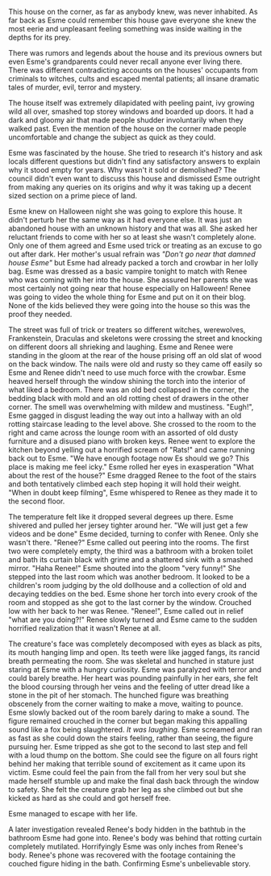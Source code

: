 This house on the corner, as far as anybody knew, was never inhabited. As far back as Esme could remember this house gave everyone she knew the most eerie and unpleasant feeling something was inside waiting in the depths for its prey. 

There was rumors and legends about the house and its previous owners but even Esme's grandparents could never recall anyone ever living there. 
There was different contradicting accounts on the houses' occupants from criminals to witches, cults and escaped mental patients; all insane dramatic tales of murder, evil, terror and mystery. 

The house itself was extremely dilapidated with peeling paint, ivy growing wild all over, smashed top storey windows and boarded up doors. It had a dark and gloomy air that made people shudder involuntarily when they walked past. Even the mention of the house on the corner made people uncomfortable and change the subject as quick as they could. 

Esme was fascinated by the house. She tried to research it's history and ask locals different questions but didn't find any satisfactory answers to explain why it stood empty for years. Why wasn't it sold or demolished? The council didn't even want to discuss this house and dismissed Esme outright from making any queries on its origins and why it was taking up a decent sized section on a prime piece of land. 

Esme knew on Halloween night she was going to explore this house. It didn't perturb her the same way as it had everyone else. It was just an abandoned house with an unknown history and that was all. She asked her reluctant friends to come with her so at least she wasn't completely alone. Only one of them agreed and Esme used trick or treating as an excuse to go out after dark. Her mother's usual refrain was *"Don't go near that damned house Esme"* but Esme had already packed a torch and crowbar in her lolly bag. Esme was dressed as a basic vampire tonight to match with Renee who was coming with her into the house. 
She assured her parents she was most certainly not going near that house especially on Halloween! 
Renee was going to video the whole thing for Esme and put on it on their blog. None of the kids believed they were going into the house so this was the proof they needed.

The street was full of trick or treaters so different witches, werewolves, Frankenstein, Draculas and skeletons were crossing the street and knocking on different doors all shrieking and laughing. Esme and Renee were standing in the gloom at the rear of the house prising off an old slat of wood on the back window. The nails were old and rusty so they came off easily so Esme and Renee didn't need to use much force with the crowbar. 
Esme heaved herself through the window shining the torch into the interior of what liked a bedroom.
There was an old bed collapsed in the corner, the bedding black with mold and an old rotting chest of drawers in the other corner.
The smell was overwhelming with mildew and mustiness. 
"Eugh!", Esme gagged in disgust leading the way out into a hallway with an old rotting staircase leading to the level above. 
She crossed to the room to the right and came across the lounge room with an assorted of old dusty furniture and a disused piano with broken keys. Renee went to explore the kitchen beyond yelling out a horrified scream of "Rats!" and came running back out to Esme. "We have enough footage now Es should we go? This place is making me feel icky."
Esme rolled her eyes in exasperation "What about the rest of the house?" Esme dragged Renee to the foot of the stairs and both tentatively climbed each step hoping it will hold their weight. "When in doubt keep filming", Esme whispered to Renee as they made it to the second floor.

The temperature felt like it dropped several degrees up there. Esme shivered and pulled her jersey tighter around her. "We will just get a few videos and be done" Esme decided, turning to confer with Renee. Only she wasn't there. "Renee?" Esme called out peering into the rooms. The first two were completely empty, the third was a bathroom with a broken toilet and bath its curtain black with grime and a shattered sink with a smashed mirror. 
"Haha Renee!" Esme shouted into the gloom "very funny!" 
She stepped into the last room which was another bedroom.
It looked to be a children's room judging by the old dollhouse and a collection of old and decaying teddies on the bed. Esme shone her torch into every crook of the room and stopped as she got to the last corner by the window. 
Crouched low with her back to her was Renee. 
"Renee!", Esme called out in relief "what are you doing?!" 
Renee slowly turned and Esme came to the sudden horrified realization that it wasn't Renee at all.

The creature's face was completely decomposed with eyes as black as pits, its mouth hanging limp and open. Its teeth were like jagged fangs, its rancid breath permeating the room.
She was skeletal and hunched in stature just staring at Esme with a hungry curiosity.
Esme was paralyzed with terror and could barely breathe. Her heart was pounding painfully in her ears, she felt the blood coursing through her veins and the feeling of utter dread like a stone in the pit of her stomach.
The hunched figure was breathing obscenely from the corner waiting to make a move, waiting to pounce.
Esme slowly backed out of the room barely daring to make a sound. The figure remained crouched in the corner but began making this appalling sound like a fox being slaughtered. 
*It was laughing.*
Esme screamed and ran as fast as she could down the stairs feeling, rather than seeing, the figure pursuing her.
Esme tripped as she got to the second to last step and fell with a loud thump on the bottom. She could see the figure on all fours right behind her making that terrible sound of excitement as it came upon its victim. 
Esme could feel the pain from the fall from her very soul but she made herself stumble up and make the final dash back through the window to safety. 
She felt the creature grab her leg as she climbed out but she kicked as hard as she could and got herself free.

Esme managed to escape with her life. 

A later investigation revealed Renee's body hidden in the bathtub in the bathroom Esme had gone into. Renee's body was behind that rotting curtain completely mutilated. 
Horrifyingly Esme was only inches from Renee's body. 
Renee's phone was recovered with the footage containing the couched figure hiding in the bath. 
Confirming Esme's unbelievable story.